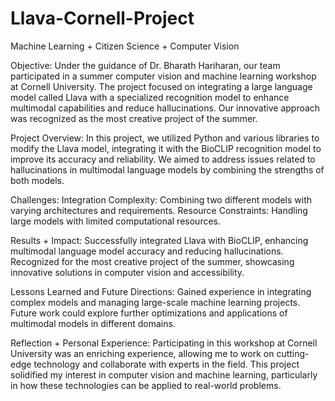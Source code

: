 # Llava-Cornell-Project
Machine Learning + Citizen Science + Computer Vision

Objective:
Under the guidance of Dr. Bharath Hariharan, our team participated in a summer computer vision and machine learning workshop at Cornell University. The project focused on integrating a large language model called Llava with a specialized recognition model to enhance multimodal capabilities and reduce hallucinations. Our innovative approach was recognized as the most creative project of the summer.

Project Overview:
In this project, we utilized Python and various libraries to modify the Llava model, integrating it with the BioCLIP recognition model to improve its accuracy and reliability. We aimed to address issues related to hallucinations in multimodal language models by combining the strengths of both models.

Challenges:
Integration Complexity: Combining two different models with varying architectures and requirements.
Resource Constraints: Handling large models with limited computational resources.

Results + Impact:
Successfully integrated Llava with BioCLIP, enhancing multimodal language model accuracy and reducing hallucinations.
Recognized for the most creative project of the summer, showcasing innovative solutions in computer vision and accessibility.

Lessons Learned and Future Directions:
Gained experience in integrating complex models and managing large-scale machine learning projects.
Future work could explore further optimizations and applications of multimodal models in different domains.

Reflection + Personal Experience:
Participating in this workshop at Cornell University was an enriching experience, allowing me to work on cutting-edge technology and collaborate with experts in the field. This project solidified my interest in computer vision and machine learning, particularly in how these technologies can be applied to real-world problems.

